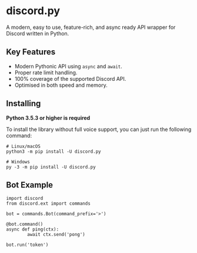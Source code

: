 discord.py
==========
A modern, easy to use, feature-rich, and async ready API wrapper for Discord written in Python.

Key Features
-------------

- Modern Pythonic API using ``async`` and ``await``.
- Proper rate limit handling.
- 100% coverage of the supported Discord API.
- Optimised in both speed and memory.

Installing
----------

**Python 3.5.3 or higher is required**

To install the library without full voice support, you can just run the following command:

    # Linux/macOS
    python3 -m pip install -U discord.py

    # Windows
    py -3 -m pip install -U discord.py

Bot Example
----------
```
import discord
from discord.ext import commands

bot = commands.Bot(command_prefix='>')

@bot.command()
async def ping(ctx):
        await ctx.send('pong')

bot.run('token')
```
